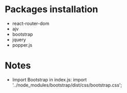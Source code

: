 # Packages installation
- react-router-dom
- ajv
- bootstrap
- jquery
- popper.js

# Notes
- Import Bootstrap in index.js: import '../node_modules/bootstrap/dist/css/bootstrap.css';
